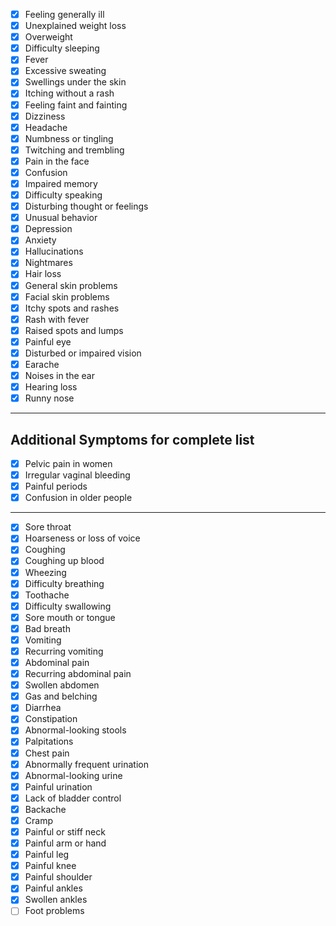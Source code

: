 - [x] Feeling generally ill
- [x] Unexplained weight loss
- [x] Overweight
- [x] Difficulty sleeping
- [x] Fever
- [x] Excessive sweating
- [x] Swellings under the skin
- [x] Itching without a rash
- [x] Feeling faint and fainting
- [x] Dizziness
- [x] Headache
- [x] Numbness or tingling
- [x] Twitching and trembling
- [x] Pain in the face
- [x] Confusion
- [x] Impaired memory
- [x] Difficulty speaking
- [x] Disturbing thought or feelings
- [x] Unusual behavior
- [x] Depression
- [x] Anxiety
- [x] Hallucinations
- [x] Nightmares
- [x] Hair loss
- [x] General skin problems
- [x] Facial skin problems
- [x] Itchy spots and rashes
- [x] Rash with fever
- [x] Raised spots and lumps
- [x] Painful eye
- [x] Disturbed or impaired vision
- [x] Earache
- [x] Noises in the ear
- [x] Hearing loss
- [x] Runny nose

---

## Additional Symptoms for complete list

- [x] Pelvic pain in women
- [x] Irregular vaginal bleeding
- [x] Painful periods
- [x] Confusion in older people

---

- [x] Sore throat
- [x] Hoarseness or loss of voice
- [x] Coughing
- [x] Coughing up blood
- [x] Wheezing
- [x] Difficulty breathing
- [x] Toothache
- [x] Difficulty swallowing
- [x] Sore mouth or tongue
- [x] Bad breath
- [x] Vomiting
- [x] Recurring vomiting
- [x] Abdominal pain
- [x] Recurring abdominal pain
- [x] Swollen abdomen
- [x] Gas and belching
- [x] Diarrhea
- [x] Constipation
- [x] Abnormal-looking stools
- [x] Palpitations
- [x] Chest pain
- [x] Abnormally frequent urination
- [x] Abnormal-looking urine
- [x] Painful urination
- [x] Lack of bladder control
- [x] Backache
- [x] Cramp
- [x] Painful or stiff neck
- [x] Painful arm or hand
- [x] Painful leg
- [x] Painful knee
- [x] Painful shoulder
- [x] Painful ankles
- [x] Swollen ankles
- [ ] Foot problems
